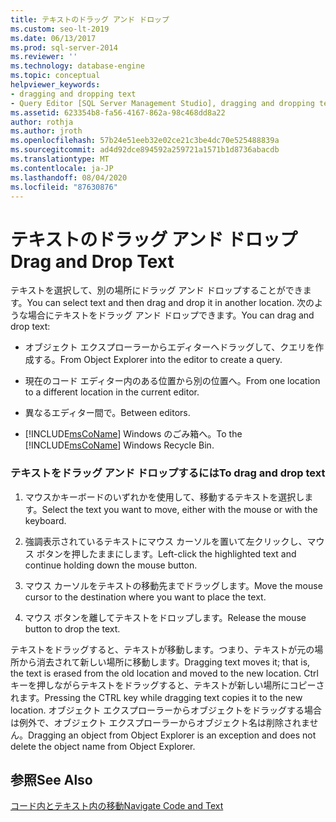 ```yaml
---
title: テキストのドラッグ アンド ドロップ
ms.custom: seo-lt-2019
ms.date: 06/13/2017
ms.prod: sql-server-2014
ms.reviewer: ''
ms.technology: database-engine
ms.topic: conceptual
helpviewer_keywords:
- dragging and dropping text
- Query Editor [SQL Server Management Studio], dragging and dropping text
ms.assetid: 623354b8-fa56-4167-862a-98c468dd8a22
author: rothja
ms.author: jroth
ms.openlocfilehash: 57b24e51eeb32e02ce21c3be4dc70e525488839a
ms.sourcegitcommit: ad4d92dce894592a259721a1571b1d8736abacdb
ms.translationtype: MT
ms.contentlocale: ja-JP
ms.lasthandoff: 08/04/2020
ms.locfileid: "87630876"
---
```

# <a name="drag-and-drop-text"></a><span data-ttu-id="ca5d9-102">テキストのドラッグ アンド ドロップ</span><span class="sxs-lookup"><span data-stu-id="ca5d9-102">Drag and Drop Text</span></span>
  <span data-ttu-id="ca5d9-103">テキストを選択して、別の場所にドラッグ アンド ドロップすることができます。</span><span class="sxs-lookup"><span data-stu-id="ca5d9-103">You can select text and then drag and drop it in another location.</span></span> <span data-ttu-id="ca5d9-104">次のような場合にテキストをドラッグ アンド ドロップできます。</span><span class="sxs-lookup"><span data-stu-id="ca5d9-104">You can drag and drop text:</span></span>  
  
-   <span data-ttu-id="ca5d9-105">オブジェクト エクスプローラーからエディターへドラッグして、クエリを作成する。</span><span class="sxs-lookup"><span data-stu-id="ca5d9-105">From Object Explorer into the editor to create a query.</span></span>  
  
-   <span data-ttu-id="ca5d9-106">現在のコード エディター内のある位置から別の位置へ。</span><span class="sxs-lookup"><span data-stu-id="ca5d9-106">From one location to a different location in the current editor.</span></span>  
  
-   <span data-ttu-id="ca5d9-107">異なるエディター間で。</span><span class="sxs-lookup"><span data-stu-id="ca5d9-107">Between editors.</span></span>  
  
-   <span data-ttu-id="ca5d9-108">[!INCLUDE[msCoName](../../includes/msconame-md.md)] Windows のごみ箱へ。</span><span class="sxs-lookup"><span data-stu-id="ca5d9-108">To the [!INCLUDE[msCoName](../../includes/msconame-md.md)] Windows Recycle Bin.</span></span>  
  
### <a name="to-drag-and-drop-text"></a><span data-ttu-id="ca5d9-109">テキストをドラッグ アンド ドロップするには</span><span class="sxs-lookup"><span data-stu-id="ca5d9-109">To drag and drop text</span></span>  
  
1.  <span data-ttu-id="ca5d9-110">マウスかキーボードのいずれかを使用して、移動するテキストを選択します。</span><span class="sxs-lookup"><span data-stu-id="ca5d9-110">Select the text you want to move, either with the mouse or with the keyboard.</span></span>  
  
2.  <span data-ttu-id="ca5d9-111">強調表示されているテキストにマウス カーソルを置いて左クリックし、マウス ボタンを押したままにします。</span><span class="sxs-lookup"><span data-stu-id="ca5d9-111">Left-click the highlighted text and continue holding down the mouse button.</span></span>  
  
3.  <span data-ttu-id="ca5d9-112">マウス カーソルをテキストの移動先までドラッグします。</span><span class="sxs-lookup"><span data-stu-id="ca5d9-112">Move the mouse cursor to the destination where you want to place the text.</span></span>  
  
4.  <span data-ttu-id="ca5d9-113">マウス ボタンを離してテキストをドロップします。</span><span class="sxs-lookup"><span data-stu-id="ca5d9-113">Release the mouse button to drop the text.</span></span>  
  
 <span data-ttu-id="ca5d9-114">テキストをドラッグすると、テキストが移動します。つまり、テキストが元の場所から消去されて新しい場所に移動します。</span><span class="sxs-lookup"><span data-stu-id="ca5d9-114">Dragging text moves it; that is, the text is erased from the old location and moved to the new location.</span></span> <span data-ttu-id="ca5d9-115">Ctrl キーを押しながらテキストをドラッグすると、テキストが新しい場所にコピーされます。</span><span class="sxs-lookup"><span data-stu-id="ca5d9-115">Pressing the CTRL key while dragging text copies it to the new location.</span></span> <span data-ttu-id="ca5d9-116">オブジェクト エクスプローラーからオブジェクトをドラッグする場合は例外で、オブジェクト エクスプローラーからオブジェクト名は削除されません。</span><span class="sxs-lookup"><span data-stu-id="ca5d9-116">Dragging an object from Object Explorer is an exception and does not delete the object name from Object Explorer.</span></span>  
  
## <a name="see-also"></a><span data-ttu-id="ca5d9-117">参照</span><span class="sxs-lookup"><span data-stu-id="ca5d9-117">See Also</span></span>  
 [<span data-ttu-id="ca5d9-118">コード内とテキスト内の移動</span><span class="sxs-lookup"><span data-stu-id="ca5d9-118">Navigate Code and Text</span></span>](navigate-code-and-text.md)  
  
  
